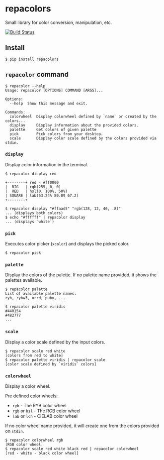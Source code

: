# repacolors

Small library for color conversion, manipulation, etc.

[![Build Status](https://travis-ci.com/dyuri/repacolors.svg?branch=master)](https://travis-ci.com/dyuri/repacolors)

## Install

```
$ pip install repacolors
```

## `repacolor` command

```
$ repacolor --help                                                                         
Usage: repacolor [OPTIONS] COMMAND [ARGS]...

Options:
  --help  Show this message and exit.

Commands:
  colorwheel  Display colorwheel defined by `name` or created by the colors...
  display     Display information about the provided colors.
  palette     Get colors of given palette
  pick        Pick colors from your desktop.
  scale       Display color scale defined by the colors provided via stdin.
```

### `display`

Display color information in the terminal.

```
$ repacolor display red

+--------+ red - #ff0000  
|  BIG   | rgb(255, 0, 0)  
|  RED   | hsl(0, 100%, 50%)  
| SQUARE | lab(53.24% 80.09 67.2)  
+--------+   

$ repacolor display "#ffaad5" "rgb(128, 12, 46, .8)"
... (displays both colors)
$ echo "#ffffff" | repacolor display
... (displays `white`)
```

### `pick`

Executes color picker (`xcolor`) and displays the picked color.

```
$ repacolor pick
```

### `palette`

Display the colors of the palette. If no palette name provided, it shows the palettes available.

```
$ repacolor palette
List of available palette names:
ryb, rybw3, orrd, pubu, ...

$ repacolor palette viridis
#440154
#482777
...
```

### `scale`

Display a color scale defined by the input colors.

```
$ repacolor scale red white
[colors from red to white]
$ repacolor palette viridis | repacolor scale
[color scale defined by `viridis` colors]
```

### `colorwheel`

Display a color wheel.

Pre defined color wheels:

- `ryb` - The RYB color wheel
- `rgb` or `hsl` - The RGB color wheel
- `lab` or `lch` - CIELAB color wheel

If no color wheel name provided, it will create one from the colors provided on `stdin`.

```
$ repacolor colorwheel rgb
[RGB color wheel]
$ repacolor scale red white black red | repacolor colorwheel
[red - white - black color wheel]
```
